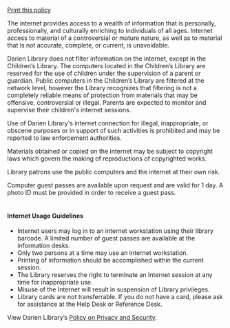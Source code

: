 [Print this policy](/uploads/pdfs/policies/library_internet_use_policy.pdf "Print this policy")<br />

The internet provides access to a wealth of information that is personally, professionally, and culturally enriching to individuals of all ages. Internet access to material of a controversial or mature nature, as well as to material that is not accurate, complete, or current, is unavoidable.

Darien Library does not filter information on the internet, except in the Children’s Library. The computers located in the Children’s Library are reserved for the use of children under the supervision of a parent or guardian. Public computers in the Children’s Library are filtered at the network level, however the Library recognizes that filtering is not a completely reliable means of protection from materials that may be offensive, controversial or illegal. Parents are expected to monitor and supervise their children's internet sessions.

Use of Darien Library's internet connection for illegal, inappropriate, or obscene purposes or in support of such activities is prohibited and may be reported to law enforcement authorities.

Materials obtained or copied on the internet may be subject to copyright laws which govern the making of reproductions of copyrighted works.

Library patrons use the public computers and the internet at their own risk.

Computer guest passes are available upon request and are valid for 1 day. A photo ID must be provided in order to receive a guest pass.
<br />
<br />

<h4><i class="fa fa-chevron-right"></i> Internet Usage Guidelines</h4>

* Internet users may log in to an internet workstation using their library barcode. A limited number of guest passes are available at the information desks.
* Only two persons at a time may use an internet workstation.
* Printing of information should be accomplished within the current session.
* The Library reserves the right to terminate an Internet session at any time for inappropriate use.
* Misuse of the Internet will result in suspension of Library privileges.
* Library cards are not transferrable. If you do not have a card, please ask for assistance at the Help Desk or Reference Desk.

<div class="margin-bottom-20"></div>

View Darien Library’s [Policy on Privacy and Security](/privacy-policy "Policy on Privacy and Security").

<div class="margin-bottom-20"></div>